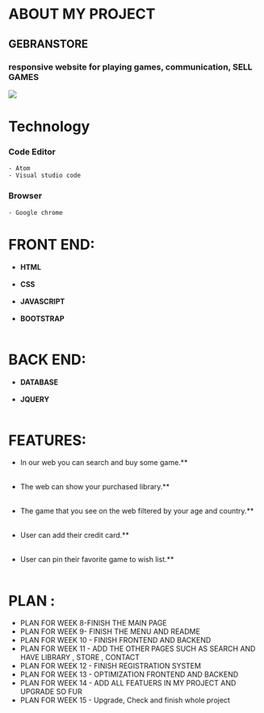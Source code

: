 # ABOUT MY PROJECT
## GEBRANSTORE

 
 ### responsive website for playing games, communication, SELL GAMES 
  <img src="https://images.launchbox-app.com/9670ad95-016c-42a2-af83-6e679a890ba2.png">
 
# Technology
 ### Code Editor
    
    - Atom
    - Visual studio code
    
 ### Browser
    - Google chrome
 

#  FRONT END:
  - **HTML**<br></br>
  - **CSS**<br></br>
  - **JAVASCRIPT**<br></br>
  - **BOOTSTRAP**<br></br>

#  BACK END:
  - **DATABASE**<br></br>
  - **JQUERY**<br></br>


 # FEATURES:
  - In our web you can search and buy some game.**<br></br>

  - The web can show your purchased library.**<br></br>

  - The game that you see on the web filtered by your age and country.**<br></br>

  - User can add their credit card.**<br></br>
  - User can pin their favorite game to wish list.**<br></br>

# PLAN :
 - PLAN FOR WEEK 8-FINISH THE MAIN PAGE
 - PLAN FOR WEEK 9- FINISH THE MENU AND README
 - PLAN FOR WEEK 10 - FINISH FRONTEND AND BACKEND
 - PLAN FOR WEEK 11 - ADD THE OTHER PAGES SUCH AS SEARCH AND HAVE LIBRARY , STORE , CONTACT
 - PLAN FOR WEEK 12 - FINISH REGISTRATION SYSTEM
 - PLAN FOR WEEK 13 - OPTIMIZATION FRONTEND AND BACKEND
 - PLAN FOR WEEK 14 - ADD ALL FEATUERS IN MY PROJECT AND UPGRADE SO FUR
 - PLAN FOR WEEK 15 - Upgrade, Check and finish whole project
